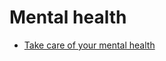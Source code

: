 # Mental health


 - [Take care of your mental health](../Take%20care%20of%20your%20mental%20health/index.md)
    

